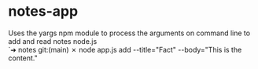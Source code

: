# notes-app
Uses the yargs npm module to process the arguments on command line to add and read notes node.js   
`➜  notes git:(main) ✗ node app.js add --title="Fact" --body="This is the content." 
